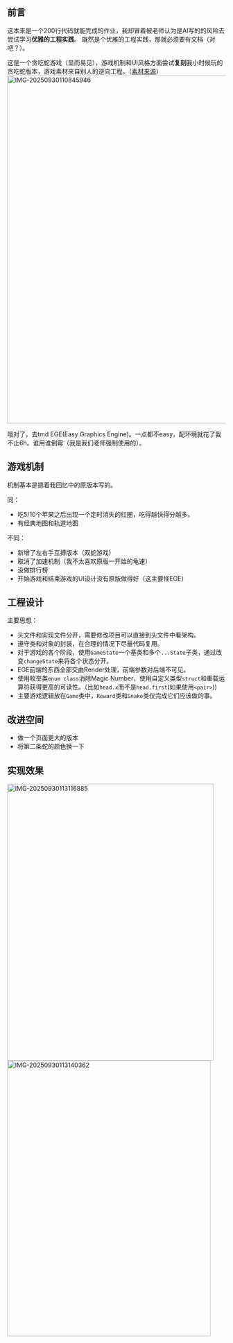 ## 前言
这本来是一个200行代码就能完成的作业，我却冒着被老师认为是AI写的的风险去尝试学习**优雅的工程实践**。
既然是个优雅的工程实践，那就必须要有文档（对吧？）。

这是一个贪吃蛇游戏（显而易见），游戏机制和UI风格方面尝试**复刻**我小时候玩的贪吃蛇版本，游戏素材来自别人的逆向工程。（[素材来源](https://store.bananahackers.net/#snek)）
<img width="1202" height="803" alt="IMG-20250930110845946" src="https://github.com/user-attachments/assets/39218d0f-ae3f-48d4-b36e-9a5bb794dc59" />

哦对了，去tmd EGE(Easy Graphics Engine)。一点都不easy，配环境就花了我不止6h。谁用谁倒霉（我是我们老师强制使用的）。
## 游戏机制
机制基本是摁着我回忆中的原版本写的。

同：
- 吃5/10个苹果之后出现一个定时消失的红圈，吃得越快得分越多。
- 有经典地图和轨道地图

不同：
- 新增了左右手互搏版本（双蛇游戏）
- 取消了加速机制（我不太喜欢原版一开始的龟速）
- 没做排行榜
- 开始游戏和结束游戏的UI设计没有原版做得好（这主要怪EGE）

## 工程设计
主要思想：
- 头文件和实现文件分开，需要修改项目可以直接到头文件中看架构。
- 遵守类和对象的封装，在合理的情况下尽量代码复用。
- 对于游戏的各个阶段，使用`GameState`一个基类和多个`...State`子类，通过改变`changeState`来将各个状态分开。
- EGE前端的东西全部交由Render处理，前端参数对后端不可见。
- 使用枚举类`enum class`消除Magic Number，使用自定义类型`struct`和重载运算符获得更高的可读性。（比如`head.x`而不是`head.first`(如果使用`<pair>`))
- 主要游戏逻辑放在`Game`类中，`Reward`类和`Snake`类仅完成它们应该做的事。

## 改进空间
- 做一个页面更大的版本
- 将第二条蛇的颜色换一下

## 实现效果
<img width="476" height="638" alt="IMG-20250930113116885" src="https://github.com/user-attachments/assets/8a1238a6-13da-4dec-9aba-e7cd4d33d303" />
<img width="469" height="636" alt="IMG-20250930113140362" src="https://github.com/user-attachments/assets/4c515200-0567-4bc1-bb99-c38f33cce0ec" />

